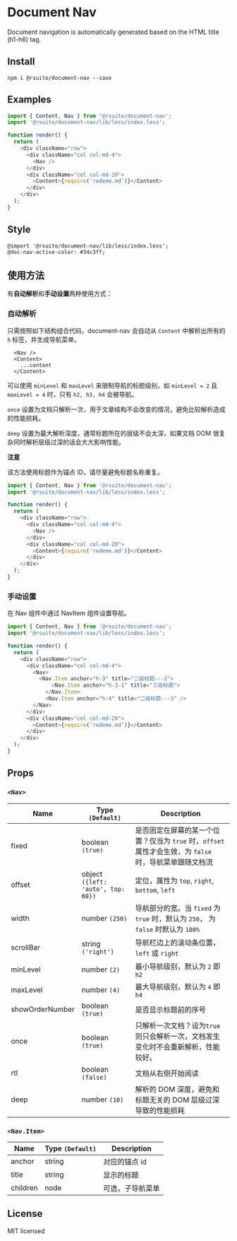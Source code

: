 # Document Nav

Document navigation is automatically generated based on the HTML title (h1-h6) tag.

## Install

```
npm i @rsuite/document-nav --save
```

## Examples

```js
import { Content, Nav } from '@rsuite/document-nav';
import '@rsuite/document-nav/lib/less/index.less';

function render() {
  return (
    <div className="row">
      <div className="col col-md-4">
        <Nav />
      </div>
      <div className="col col-md-20">
        <Content>{require('redeme.md')}</Content>
      </div>
    </div>
  );
}
```

## Style

```less
@import '@rsuite/document-nav/lib/less/index.less';
@doc-nav-active-color: #34c3ff;
```

## 使用方法

有**自动解析**和**手动设置**两种使用方式：

### 自动解析

只需按照如下结构组合代码，document-nav 会自动从 `Content` 中解析出所有的 `h` 标签，并生成导航菜单。

```
  <Nav />
  <Content>
    ...content
  </Content>
```

可以使用 `minLevel` 和 `maxLevel` 来限制导航的标题级别，如 `minLevel = 2` 且 `maxLevel = 4` 时，只有 `h2, h3, h4` 会被导航。

`once` 设置为文档只解析一次，用于文章结构不会改变的情况，避免比较解析造成的性能损耗。

`deep` 设置为最大解析深度，通常标题所在的层级不会太深，如果文档 DOM 很复杂同时解析层级过深的话会大大影响性能。

**注意**

该方法使用标题作为锚点 ID，请尽量避免标题名称重复。

```js
import { Content, Nav } from '@rsuite/document-nav';
import '@rsuite/document-nav/lib/less/index.less';

function render() {
  return (
    <div className="row">
      <div className="col col-md-4">
        <Nav />
      </div>
      <div className="col col-md-20">
        <Content>{require('redeme.md')}</Content>
      </div>
    </div>
  );
}
```

### 手动设置

在 Nav 组件中通过 NavItem 组件设置导航。

```js
import { Content, Nav } from '@rsuite/document-nav';
import '@rsuite/document-nav/lib/less/index.less';

function render() {
  return (
    <div className="row">
      <div className="col col-md-4">
        <Nav>
          <Nav.Item anchor="h-3" title="二级标题---2">
              <Nav.Item anchor="h-3-1" title="三级标题">
            </Nav.Item>
            <Nav.Item anchor="h-4" title="二级标题---3" />
        </Nav>
      </div>
      <div className="col col-md-20">
        <Content>{require('redeme.md')}</Content>
      </div>
    </div>
  );
}
```

## Props

### `<Nav>`

| Name            | Type `(Default)`                   | Description                                                                                            |
| --------------- | ---------------------------------- | ------------------------------------------------------------------------------------------------------ |
| fixed           | boolean `(true)`                   | 是否固定在屏幕的某一个位置？仅当为 `true` 时，`offset` 属性才会生效，为 `false` 时，导航菜单跟随文档流 |
| offset          | object `({left: 'auto', top: 60})` | 定位，属性为 `top`, `right`, `bottom`, `left`                                                          |
| width           | number `(250)`                     | 导航部分的宽。当 `fixed` 为 `true` 时，默认为 `250`， 为 `false` 时默认为 `100%`                       |
| scrollBar       | string `('right')`                 | 导航栏边上的滚动条位置，`left` 或 `right`                                                              |
| minLevel        | number `(2)`                       | 最小导航级别，默认为 `2` 即 `h2`                                                                       |
| maxLevel        | number `(4)`                       | 最大导航级别，默认为 `4` 即 `h4`                                                                       |
| showOrderNumber | boolean `(true)`                   | 是否显示标题前的序号                                                                                   |
| once            | boolean `(true)`                   | 只解析一次文档？设为`true`则只会解析一次，文档发生变化时不会重新解析，性能较好。                       |
| rtl             | boolean `(false)`                  | 文档从右侧开始阅读                                                                                     |
| deep            | number `(10)`                      | 解析的 DOM 深度，避免和标题无关的 DOM 层级过深导致的性能损耗                                           |

### `<Nav.Item>`

| Name     | Type `(Default)` | Description      |
| -------- | ---------------- | ---------------- |
| anchor   | string           | 对应的锚点 id    |
| title    | string           | 显示的标题       |
| children | node             | 可选，子导航菜单 |

## License

MIT licensed
